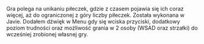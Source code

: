 Gra polega na unikaniu piłeczek, gdzie z czasem pojawia się ich coraz więcej, aż do ograniczonej z góry liczby piłeczek. Została wykonana w Javie.
Dodałem dźwięk w Menu gdy się wciska przyciski, dodatkowy poziom trudności oraz możliwość grania w 2 osoby (WSAD oraz strzałki) do wcześniej zrobionej własnej gry.
